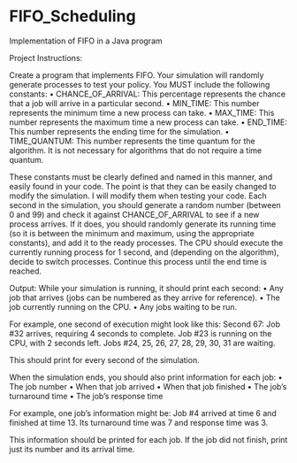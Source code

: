 # FIFO_Scheduling
Implementation of FIFO in a Java program

Project Instructions:

Create a program that implements FIFO. Your simulation will randomly generate processes to test your policy. You MUST include the following constants:
•	CHANCE_OF_ARRIVAL: This percentage represents the chance that a job will arrive in a particular second.
•	MIN_TIME: This number represents the minimum time a new process can take.
•	MAX_TIME: This number represents the maximum time a new process can take.
•	END_TIME: This number represents the ending time for the simulation.
•	TIME_QUANTUM: This number represents the time quantum for the algorithm. It is not necessary for algorithms that do not require a time quantum.

These constants must be clearly defined and named in this manner, and easily found in your code. The point is that they can be easily changed to modify the simulation. I will modify them when testing your code. Each second in the simulation, you should generate a random number (between 0 and 99) and check it against CHANCE_OF_ARRIVAL to see if a new process arrives. If it does, you should randomly generate its running time (so it is between the minimum and maximum, using the appropriate constants), and add it to the ready processes. The CPU should execute the currently running process for 1 second, and (depending on the algorithm), decide to switch processes. Continue this process until the end time is reached.


Output:
While your simulation is running, it should print each second:
•	Any job that arrives (jobs can be numbered as they arrive for reference).
•	The job currently running on the CPU.
•	Any jobs waiting to be run.

For example, one second of execution might look like this:
Second 67:
Job #32 arrives, requiring 4 seconds to complete.
Job #23 is running on the CPU, with 2 seconds left.
Jobs #24, 25, 26, 27, 28, 29, 30, 31 are waiting.

This should print for every second of the simulation.

When the simulation ends, you should also print information for each job:
•	The job number
•	When that job arrived
•	When that job finished
•	The job’s turnaround time
•	The job’s response time

For example, one job’s information might be:
Job #4 arrived at time 6 and finished at time 13.
Its turnaround time was 7 and response time was 3.

This information should be printed for each job. If the job did not finish, print just its number and its arrival time.

